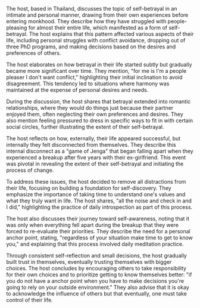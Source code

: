 The host, based in Thailand, discusses the topic of self-betrayal in an intimate and personal manner, drawing from their own experiences before entering monkhood. They describe how they have struggled with people-pleasing for almost their entire life, which manifested as a form of self-betrayal. The host explains that this pattern affected various aspects of their life, including personal struggles with conflict avoidance, dropping out of three PhD programs, and making decisions based on the desires and preferences of others.

The host elaborates on how betrayal in their life started subtly but gradually became more significant over time. They mention, "for me is I'm a people pleaser I don't want conflict," highlighting their initial inclination to avoid disagreement. This tendency led to situations where harmony was maintained at the expense of personal desires and needs.

During the discussion, the host shares that betrayal extended into romantic relationships, where they would do things just because their partner enjoyed them, often neglecting their own preferences and desires. They also mention feeling pressured to dress in specific ways to fit in with certain social circles, further illustrating the extent of their self-betrayal.

The host reflects on how, externally, their life appeared successful, but internally they felt disconnected from themselves. They describe this internal disconnect as a "game of Jenga" that began falling apart when they experienced a breakup after five years with their ex-girlfriend. This event was pivotal in revealing the extent of their self-betrayal and initiating the process of change.

To address these issues, the host decided to remove all distractions from their life, focusing on building a foundation for self-discovery. They emphasize the importance of taking time to understand one's values and what they truly want in life. The host shares, "all the noise and check in and I did," highlighting the practice of daily introspection as part of this process.

The host also discusses their journey toward self-awareness, noting that it was only when everything fell apart during the breakup that they were forced to re-evaluate their priorities. They describe the need for a personal anchor point, stating, "regardless of your situation make time to get to know you," and explaining that this process involved daily meditation practice.

Through consistent self-reflection and small decisions, the host gradually built trust in themselves, eventually trusting themselves with bigger choices. The host concludes by encouraging others to take responsibility for their own choices and to prioritize getting to know themselves better: "if you do not have a anchor point when you have to make decisions you're going to rely on your outside environment." They also advise that it is okay to acknowledge the influence of others but that eventually, one must take control of their life.
